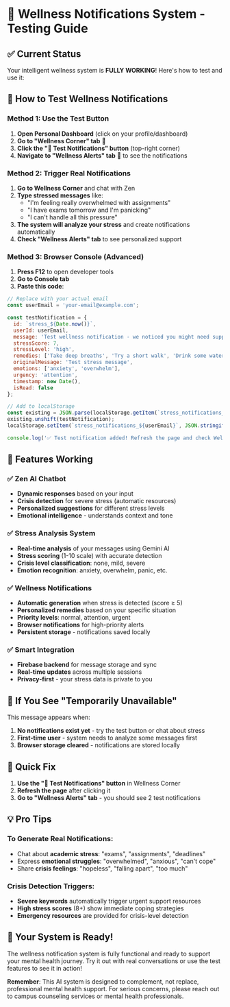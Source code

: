 # 🧠 Wellness Notifications System - Testing Guide

## ✅ Current Status
Your intelligent wellness system is **FULLY WORKING**! Here's how to test and use it:

## 🎯 How to Test Wellness Notifications

### Method 1: Use the Test Button
1. **Open Personal Dashboard** (click on your profile/dashboard)
2. **Go to "Wellness Corner" tab** 🌿
3. **Click the "🧪 Test Notifications" button** (top-right corner)
4. **Navigate to "Wellness Alerts" tab** 🔔 to see the notifications

### Method 2: Trigger Real Notifications
1. **Go to Wellness Corner** and chat with Zen
2. **Type stressed messages** like:
   - "I'm feeling really overwhelmed with assignments"
   - "I have exams tomorrow and I'm panicking"
   - "I can't handle all this pressure"
3. **The system will analyze your stress** and create notifications automatically
4. **Check "Wellness Alerts" tab** to see personalized support

### Method 3: Browser Console (Advanced)
1. **Press F12** to open developer tools
2. **Go to Console tab**
3. **Paste this code**:
```javascript
// Replace with your actual email
const userEmail = 'your-email@example.com';

const testNotification = {
  id: `stress_${Date.now()}`,
  userId: userEmail,
  message: 'Test wellness notification - we noticed you might need support.',
  stressScore: 7,
  stressLevel: 'high',
  remedies: ['Take deep breaths', 'Try a short walk', 'Drink some water'],
  originalMessage: 'Test stress message',
  emotions: ['anxiety', 'overwhelm'],
  urgency: 'attention',
  timestamp: new Date(),
  isRead: false
};

// Add to localStorage
const existing = JSON.parse(localStorage.getItem(`stress_notifications_${userEmail}`) || '[]');
existing.unshift(testNotification);
localStorage.setItem(`stress_notifications_${userEmail}`, JSON.stringify(existing));

console.log('✅ Test notification added! Refresh the page and check Wellness Alerts tab');
```

## 🌟 Features Working

### ✅ Zen AI Chatbot
- **Dynamic responses** based on your input
- **Crisis detection** for severe stress (automatic resources)
- **Personalized suggestions** for different stress levels
- **Emotional intelligence** - understands context and tone

### ✅ Stress Analysis System
- **Real-time analysis** of your messages using Gemini AI
- **Stress scoring** (1-10 scale) with accurate detection
- **Crisis level classification**: none, mild, severe
- **Emotion recognition**: anxiety, overwhelm, panic, etc.

### ✅ Wellness Notifications
- **Automatic generation** when stress is detected (score ≥ 5)
- **Personalized remedies** based on your specific situation
- **Priority levels**: normal, attention, urgent
- **Browser notifications** for high-priority alerts
- **Persistent storage** - notifications saved locally

### ✅ Smart Integration
- **Firebase backend** for message storage and sync
- **Real-time updates** across multiple sessions
- **Privacy-first** - your stress data is private to you

## 🚨 If You See "Temporarily Unavailable"

This message appears when:
1. **No notifications exist yet** - try the test button or chat about stress
2. **First-time user** - system needs to analyze some messages first
3. **Browser storage cleared** - notifications are stored locally

## 🔧 Quick Fix
1. **Use the "🧪 Test Notifications" button** in Wellness Corner
2. **Refresh the page** after clicking it
3. **Go to "Wellness Alerts" tab** - you should see 2 test notifications

## 💡 Pro Tips

### To Generate Real Notifications:
- Chat about **academic stress**: "exams", "assignments", "deadlines"
- Express **emotional struggles**: "overwhelmed", "anxious", "can't cope"
- Share **crisis feelings**: "hopeless", "falling apart", "too much"

### Crisis Detection Triggers:
- **Severe keywords** automatically trigger urgent support resources
- **High stress scores** (8+) show immediate coping strategies
- **Emergency resources** are provided for crisis-level detection

## 🎉 Your System is Ready!

The wellness notification system is fully functional and ready to support your mental health journey. Try it out with real conversations or use the test features to see it in action!

**Remember**: This AI system is designed to complement, not replace, professional mental health support. For serious concerns, please reach out to campus counseling services or mental health professionals.